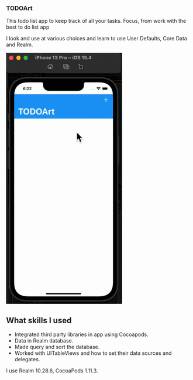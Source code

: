 ### TODOArt

This todo list app to keep track of all your tasks. Focus, from work with the best to do list app

I look and use at various choices and learn to use User Defaults, Core Data and Realm.

<img alt="image" src="TODOArt app.gif" height = 686 width = 317 /> 

## What skills I used

- Integrated third party libraries in app using Cocoapods.
- Data in Realm database.
- Made query and sort the database.
- Worked with UITableViews and how to set their data sources and delegates.

I use Realm 10.28.6, CocoaPods 1.11.3.
